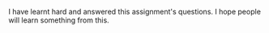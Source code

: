 I have learnt hard and answered this assignment's questions. I hope people will learn something from this.
